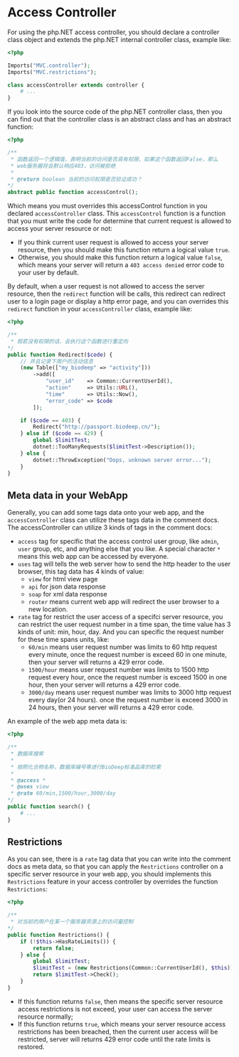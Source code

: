 # Access Controller

For using the php.NET access controller, you should declare a controller class object and extends the php.NET internal controller class, example like:

```php
<?php

Imports("MVC.controller");
Imports("MVC.restrictions");

class accessController extends controller {
    # ...
}
```

If you look into the source code of the php.NET controller class, then you can find out that the controller class is an abstract class and has an abstract function:

```php
<?php

/**
 * 函数返回一个逻辑值，表明当前的访问是否具有权限，如果这个函数返回False，那么
 * web服务器将会默认响应403，访问被拒绝
 * 
 * @return boolean 当前的访问权限是否验证成功？
*/
abstract public function accessControl();
```

Which means you must overrides this accessControl function in you declared ``accessController`` class. This ``accessControl`` function is a function that you must write the code for determine that current request is allowed to access your server resource or not:

+ If you think current user request is allowed to access your server resource, then you should make this function return a logical value ``true``.
+ Otherwise, you should make this function return a logical value ``false``, which means your server will return a ``403 access denied`` error code to your user by default.

By default, when a user request is not allowed to access the server resource, then the ``redirect`` function will be calls, this redirect can redirect user to a login page or display a http error page, and you can overrides this ``redirect`` function in your ``accessController`` class, example like:

```php
<?php

/**
 * 假若没有权限的话，会执行这个函数进行重定向
*/
public function Redirect($code) {
    // 并且记录下用户的活动信息
    (new Table(["my_biodeep" => "activity"]))
        ->add([
            "user_id"    => Common::CurrentUserId(),
            "action"     => Utils::URL(),
            "time"       => Utils::Now(),
            "error_code" => $code
        ]);

    if ($code == 403) {
        Redirect("http://passport.biodeep.cn/");
    } else if ($code == 429) {
        global $limitTest;
        dotnet::TooManyRequests($limitTest->Description());
    } else {
        dotnet::ThrowException("Oops, unknown server error...");
    }
} 
```

## Meta data in your WebApp

Generally, you can add some tags data onto your web app, and the ``accessController`` class can utilize these tags data in the comment docs. The accessController can utilize 3 kinds of tags in the comment docs: 

+ ``access`` tag for specific that the access control user group, like ``admin``, ``user`` group, etc, and anything else that you like. A special character ``*`` means this web app can be accessed by everyone.
+ ``uses`` tag will tells the web server how to send the http header to the user browser, this tag data has 4 kinds of value: 
   + ``view`` for html view page
   + ``api`` for json data response
   + ``soap`` for xml data response
   + ``router`` means current web app will redirect the user browser to a new location.
+ ``rate`` tag for restrict the user access of a specifci server resource, you can restrict the user request number in a time span, the time value has 3 kinds of unit: min, hour, day. And you can specific the request number for these time spans units, like:
   + ``60/min`` means user request number was limits to 60 http request every minute, once the request number is exceed 60 in one minute, then your server will returns a 429 error code.
   + ``1500/hour`` means user request number was limits to 1500 http request every hour, once the request number is exceed 1500 in one hour, then your server will returns a 429 error code.
   + ``3000/day`` means user request number was limits to 3000 http request every day(or 24 hours). once the request number is exceed 3000 in 24 hours, then your server will returns a 429 error code. 

An example of the web app meta data is:

```php
<?php

/**
 * 数据库搜索
 * 
 * 按照化合物名称，数据库编号等进行BioDeep标准品库的检索
 * 
 * @access *
 * @uses view
 * @rate 60/min,1500/hour,3000/day
*/
public function search() {
    # ...
}
```

## Restrictions

As you can see, there is a ``rate`` tag data that you can write into the comment docs as meta data, so that you can apply the ``Restrictions`` controller on a specific server resource in your web app, you should implements this ``Restrictions`` feature in your access controller by overrides the function ``Restrictions``:

```php
<?php

/**
 * 对当前的用户在某一个服务器资源上的访问量控制
*/
public function Restrictions() {
    if (!$this->HasRateLimits()) {
        return false;
    } else {
        global $limitTest;
        $limitTest = (new Restrictions(Common::CurrentUserId(), $this));
        return $limitTest->Check();
    }
}
```

+ If this function returns ``false``, then means the specific server resource access restrictions is not exceed, your user can access the server resource normally;
+ If this function returns ``true``, which means your server resource access restrictions has been breached, then the current user access will be restricted, server will returns 429 error code until the rate limits is restored.